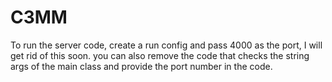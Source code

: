 # C3MM
To run the server code, create a run config and pass 4000 as the port, I will get rid of this soon.
you can also remove the code that checks the string args of the main class and provide the port number in the code.
